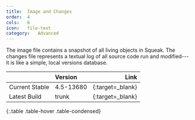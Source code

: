 ```yaml
---
title:  Image and Changes
order:  4
cols:   6
icon:   file-text
category:   Advanced
---
```

The image file contains a snapshot of all living objects in Squeak. The changes file represents a textual log of all source code run and modified---it is like a simple, local versions database.

|                | Version   | Link                                                     |
| -------------- |:--------- | --------------------------------------------------------:|
| Current Stable | 4.5-13680 | [<i class="fa fa-download"></i>][stable]{:target=_blank} |
| Latest Build   | trunk     | [<i class="fa fa-download"></i>][trunk]{:target=_blank}  |
{:.table .table-hover .table-condensed}

[stable]: http://ftp.squeak.org/4.5/Squeak4.5-13680.zip
[trunk]: http://build.squeak.org/job/SqueakTrunk/lastSuccessfulBuild/artifact/target/TrunkImage.zip
